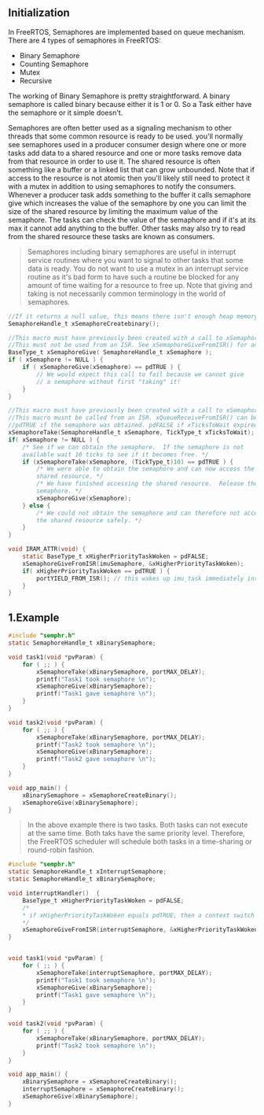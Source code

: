 ## Initialization

In FreeRTOS, Semaphores are implemented based on queue mechanism. There are 4 types of semaphores in FreeRTOS:
- Binary Semaphore
- Counting Semaphore
- Mutex
- Recursive

The working of Binary Semaphore is pretty straightforward. A binary semaphore is called binary because either it is 1 or 0. So a Task either have the semaphore or it simple doesn't.

Semaphores are often better used as a signaling mechanism to other threads that some common resource is ready to be used. you'll normally see semaphores used in a producer consumer design where one or more tasks add data to a shared resource and one or more tasks remove data from that resource in order to use it. The shared resource is often something like a buffer or a linked list that can grow unbounded. Note that if access to the resource is not atomic then you'll likely still need to protect it with a mutex in addition to using semaphores to notify the consumers. Whenever a producer task adds something to the buffer it calls semaphore give which increases the value of the semaphore by one you can limit the size of the shared resource by limiting the maximum value of the semaphore. The tasks can check the value of the semaphore and if it's at its max it cannot add anything to the buffer.
Other tasks may also try to read from the shared resource these tasks are known as consumers.

> Semaphores including binary semaphores are useful in interrupt service routines where you want to signal to other tasks that some data is ready. You do not want to use a mutex in an interrupt service routine as it's bad form to have such a routine be blocked for any amount of time waiting for a resource to free up. Note that giving and taking is not necessarily common terminology in the world of semaphores.


```C
//If it returns a null value, this means there isn't enough heap memory available for freeRTOS to allocate the semaphore data structures.
SemaphoreHandle_t xSemaphoreCreatebinary();

//This macro must have previously been created with a call to xSemaphoreCreatebinary()
//This must not be used from an ISR. See xSemaphoreGiveFromISR() for an alternative which can be used from an ISR.
BaseType_t xSemaphoreGive( SemaphoreHandle_t xSemaphore ); 
if ( xSemaphore != NULL ) {
    if ( xSemaphoreGive(xSemaphore) == pdTRUE ) {
        // We would expect this call to fail because we cannot give
        // a semaphore without first "taking" it!
    }
}
```


```C
//This macro must have previously been created with a call to xSemaphoreCreatebinary()
//This macro musnt be called from an ISR. xQueueReceiveFromISR() can be used to take a semaphore from within an interrupt if required.
//pdTRUE if the semaphore was obtained. pdFALSE if xTicksToWait expired without the semaphore becoming available.
xSemaphoreTake(SemaphoreHandle_t xSemaphore, TickType_t xTicksToWait);
if( xSemaphore != NULL ) {
    /* See if we can obtain the semaphore.  If the semaphore is not
    available wait 10 ticks to see if it becomes free. */
    if (xSemaphoreTake(xSemaphore, (TickType_t)10) == pdTRUE ) {
        /* We were able to obtain the semaphore and can now access the
        shared resource. */
        /* We have finished accessing the shared resource.  Release the
        semaphore. */
        xSemaphoreGive(xSemaphore);
    } else {
        /* We could not obtain the semaphore and can therefore not access
        the shared resource safely. */
    }
}
```

```C
void IRAM_ATTR(void) {
	static BaseType_t xHigherPriorityTaskWoken = pdFALSE;
	xSemaphoreGiveFromISR(imuSemaphore, &xHigherPriorityTaskWoken);
    if( xHigherPriorityTaskWoken == pdTRUE ) {
        portYIELD_FROM_ISR(); // this wakes up imu_task immediately instead of on next FreeRTOS tick
    }
}
```


## 1.Example

```C
#include "semphr.h"
static SemaphoreHandle_t xBinarySemaphore;

void task1(void *pvParam) {
    for ( ;; ) {
        xSemaphoreTake(xBinarySemaphore, portMAX_DELAY);
        printf("Task1 took semaphore \n");
        xSemaphoreGive(xBinarySemaphore);
        printf("Task1 gave semaphore \n");
    }
}

void task2(void *pvParam) {
    for ( ;; ) {
        xSemaphoreTake(xBinarySemaphore, portMAX_DELAY);
        printf("Task2 took semaphore \n");
        xSemaphoreGive(xBinarySemaphore);
        printf("Task2 gave semaphore \n");
    }
}

void app_main() {
    xBinarySemaphore = xSemaphoreCreateBinary();
    xSemaphoreGive(xBinarySemaphore);
}
```
> In the above example there is two tasks. Both tasks can not execute at the same time. Both taks have the same priority level. Therefore, the FreeRTOS scheduler will schedule both tasks in a time-sharing or round-robin fashion.


```C
#include "semphr.h"
static SemaphoreHandle_t xInterruptSemaphore;
static SemaphoreHandle_t xBinarySemaphore;

void interruptHandler()  { 
    BaseType_t xHigherPriorityTaskWoken = pdFALSE;
    /*
    * if xHigherPriorityTaskWoken equals pdTRUE, then a context switch should be performed
    */
    xSemaphoreGiveFromISR(interruptSemaphore, &xHigherPriorityTaskWoken);
}


void task1(void *pvParam) {
    for ( ;; ) {
        xSemaphoreTake(interruptSemaphore, portMAX_DELAY);
        printf("Task1 took semaphore \n");
        xSemaphoreGive(xBinarySemaphore);
        printf("Task1 gave semaphore \n");
    }
}

void task2(void *pvParam) {
    for ( ;; ) {
        xSemaphoreTake(xBinarySemaphore, portMAX_DELAY);
        printf("Task2 took semaphore \n");
    }
}

void app_main() {
    xBinarySemaphore = xSemaphoreCreateBinary();
    interruptSemaphore = xSemaphoreCreateBinary();
    xSemaphoreGive(xBinarySemaphore);
}
```
